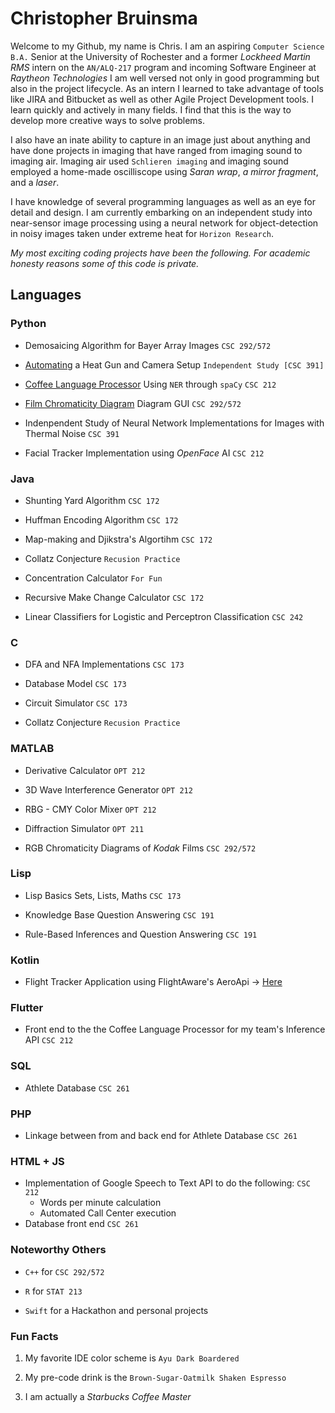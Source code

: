 # Christopher Bruinsma 

Welcome to my Github, my name is Chris. I am an aspiring ```Computer Science B.A.``` Senior at the University of Rochester and a former *Lockheed Martin RMS* intern on the ```AN/ALQ-217``` program and incoming Software Engineer at *Raytheon Technologies* I am well versed not only in good programming but also in the project lifecycle. As an intern I learned to take advantage of tools like JIRA and Bitbucket as well as other Agile Project Development tools.  I learn quickly and actively in many fields. I find that this is the way to develop more creative ways to solve problems. 

I also have an inate ability to capture in an image just about anything and have done projects in imaging that have ranged from imaging sound to imaging air. Imaging air used ```Schlieren imaging``` and imaging sound employed a home-made oscilliscope using *Saran wrap*, *a mirror fragment*, and a *laser*. 

I have knowledge of several programming languages as well as an eye for detail and design. 
I am currently embarking on an independent study into near-sensor image processing using a neural network for object-detection in noisy images taken under extreme heat for ```Horizon Research```.

*My most exciting coding projects have been the following.* 
*For academic honesty reasons some of this code is private.*

## Languages 


### Python

- Demosaicing Algorithm for Bayer Array Images ```CSC 292/572```

- [Automating](https://github.com/horizon-research/Overcoming-NSP-Noise.git) a Heat Gun and Camera Setup ```Independent Study [CSC 391]``` 

- [Coffee Language Processor](https://huggingface.co/cbruinsm/en_Coff_Ev1) Using ```NER``` through ```spaCy``` ```CSC 212``` 

- [Film Chromaticity Diagram](https://github.com/KodakC41/KodakC41/files/10181900/CbruinsmWriteUp.pdf)
Diagram GUI ```CSC 292/572```

- Indenpendent Study of Neural Network Implementations for Images with Thermal Noise ```CSC 391```

- Facial Tracker Implementation using *OpenFace* AI ```CSC 212```


### Java

- Shunting Yard Algorithm ```CSC 172```

- Huffman Encoding Algorithm ```CSC 172```

- Map-making and Djikstra's Algortihm ```CSC 172```

- Collatz Conjecture ```Recusion Practice```

- Concentration Calculator ```For Fun```

- Recursive Make Change Calculator ```CSC 172```

- Linear Classifiers for Logistic and Perceptron Classification ```CSC 242```



### C

- DFA and NFA Implementations ```CSC 173```

- Database Model ```CSC 173```

- Circuit Simulator ```CSC 173```

- Collatz Conjecture ```Recusion Practice```


### MATLAB

- Derivative Calculator ```OPT 212```

- 3D Wave Interference Generator ```OPT 212```

- RBG - CMY Color Mixer ```OPT 212```

- Diffraction Simulator ```OPT 211```

- RGB Chromaticity Diagrams of *Kodak* Films ```CSC 292/572```


### Lisp

- Lisp Basics Sets, Lists, Maths ```CSC 173```

- Knowledge Base Question Answering ```CSC 191```

- Rule-Based Inferences and Question Answering ```CSC 191```


### Kotlin

- Flight Tracker Application using FlightAware's AeroApi -> [Here](https://github.com/KodakC41/Tail-Wind-Public.git)

### Flutter 

- Front end to the the Coffee Language Processor for my team's Inference API ```CSC 212```


### SQL 

- Athlete Database ```CSC 261```

### PHP 

- Linkage between from and back end for Athlete Database ```CSC 261```


### HTML + JS

- Implementation of Google Speech to Text API to do the following: ```CSC 212```
  - Words per minute calculation
  - Automated Call Center execution
- Database front end ```CSC 261```

### Noteworthy Others  
- ```C++``` for ```CSC 292/572```

- ```R``` for ```STAT 213``` 

- ```Swift``` for a Hackathon and personal projects

### Fun Facts
1. My favorite IDE color scheme is ```Ayu Dark Boardered```

2. My pre-code drink is the ```Brown-Sugar-Oatmilk Shaken Espresso```

3. I am actually a *Starbucks Coffee Master*

